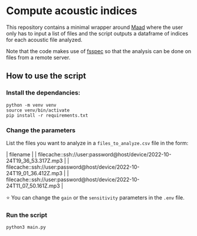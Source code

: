# Compute acoustic indices

This repository contains a minimal wrapper around [Maad](https://scikit-maad.github.io/index.html) where the user only has to input a list of files and the script outputs a dataframe of indices for each acoustic file analyzed.

Note that the code makes use of [fsspec](https://filesystem-spec.readthedocs.io/en/latest/) so that the analysis can be done on files from a remote server.

## How to use the script

### Install the dependancies:

```
python -m venv venv
source venv/bin/activate
pip install -r requirements.txt
```

### Change the parameters

List the files you want to analyze in a `files_to_analyze.csv` file in the form:

| filename |
| filecache::ssh://user:password@host/device/2022-10-24T19_36_53.317Z.mp3 |
| filecache::ssh://user:password@host/device/2022-10-24T19_01_36.412Z.mp3 |
| filecache::ssh://user:password@host/device/2022-10-24T11_07_50.161Z.mp3 |

:star: You can change the `gain` or the `sensitivity` parameters in the `.env` file.

### Run the script

```
python3 main.py
```
